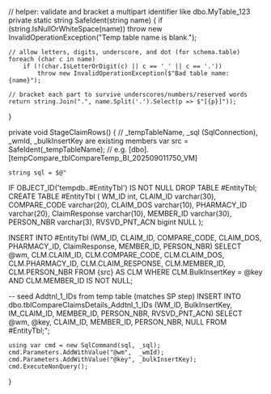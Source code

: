 // helper: validate and bracket a multipart identifier like dbo.MyTable_123
private static string SafeIdent(string name)
{
    if (string.IsNullOrWhiteSpace(name))
        throw new InvalidOperationException("Temp table name is blank.");

    // allow letters, digits, underscore, and dot (for schema.table)
    foreach (char c in name)
        if (!(char.IsLetterOrDigit(c) || c == '_' || c == '.'))
            throw new InvalidOperationException($"Bad table name: {name}");

    // bracket each part to survive underscores/numbers/reserved words
    return string.Join(".", name.Split('.').Select(p => $"[{p}]"));
}

private void StageClaimRows()
{
    // _tempTableName, _sql (SqlConnection), _wmId, _bulkInsertKey are existing members
    var src = SafeIdent(_tempTableName);   // e.g. [dbo].[tempCompare_tblCompareTemp_BI_202509011750_VM]

    string sql = $@"
IF OBJECT_ID('tempdb..#EntityTbl') IS NOT NULL DROP TABLE #EntityTbl;
CREATE TABLE #EntityTbl
(
    WM_ID            int,
    CLAIM_ID         varchar(30),
    COMPARE_CODE     varchar(20),
    CLAIM_DOS        varchar(10),
    PHARMACY_ID      varchar(20),
    ClaimResponse    varchar(10),
    MEMBER_ID        varchar(30),
    PERSON_NBR       varchar(3),
    RVSVD_PNT_ACN    bigint NULL
);

INSERT INTO #EntityTbl (WM_ID, CLAIM_ID, COMPARE_CODE, CLAIM_DOS, PHARMACY_ID, ClaimResponse, MEMBER_ID, PERSON_NBR)
SELECT  @wm,
        CLM.CLAIM_ID,
        CLM.COMPARE_CODE,
        CLM.CLAIM_DOS,
        CLM.PHARMACY_ID,
        CLM.CLAIM_RESPONSE,
        CLM.MEMBER_ID,
        CLM.PERSON_NBR
FROM {src} AS CLM
WHERE CLM.BulkInsertKey = @key
  AND CLM.MEMBER_ID IS NOT NULL;

-- seed Addtnl_1_IDs from temp table (matches SP step)
INSERT INTO dbo.tblCompareClaimsDetails_Addtnl_1_IDs
    (WM_ID, BulkInsertKey, IM_CLAIM_ID, MEMBER_ID, PERSON_NBR, RVSVD_PNT_ACN)
SELECT  @wm, @key, CLAIM_ID, MEMBER_ID, PERSON_NBR, NULL
FROM #EntityTbl;";

    using var cmd = new SqlCommand(sql, _sql);
    cmd.Parameters.AddWithValue("@wm",  _wmId);
    cmd.Parameters.AddWithValue("@key", _bulkInsertKey);
    cmd.ExecuteNonQuery();
}
